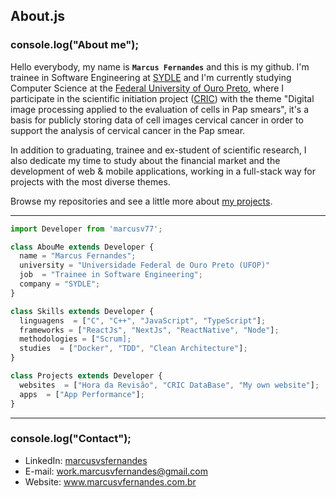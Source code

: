 ## About.js

### console.log("About me");
Hello everybody, my name is **`Marcus Fernandes`** and this is my github. I'm trainee in Software Engineering at [SYDLE](https://www.sydle.com/) and I'm currently studying Computer Science at the [Federal University of Ouro Preto](https://ufop.br/), where I participate in the scientific initiation project ([CRIC](https://database.cric.com.br/)) with the theme "Digital image processing applied to the evaluation of cells in Pap smears", it's a basis for publicly storing data of cell images cervical cancer in order to support the analysis of cervical cancer in the Pap smear.

In addition to graduating, trainee and ex-student of scientific research, I also dedicate my time to study about the financial market and the development of web & mobile applications, working in a full-stack way for projects with the most diverse themes.

Browse my repositories and see a little more about [my projects](https://github.com/marcusv77?tab=repositories).

---

```js
import Developer from 'marcusv77';

class AbouMe extends Developer {
  name = "Marcus Fernandes";
  university = "Universidade Federal de Ouro Preto (UFOP)"
  job  = "Trainee in Software Engineering";
  company = "SYDLE";
}

class Skills extends Developer {
  linguagens  = ["C", "C++", "JavaScript", "TypeScript"];
  frameworks = ["ReactJs", "NextJs", "ReactNative", "Node"];
  methodologies = ["Scrum];
  studies  = ["Docker", "TDD", "Clean Architecture"];
}

class Projects extends Developer {
  websites  = ["Hora da Revisão", "CRIC DataBase", "My own website"];
  apps  = ["App Performance"];
}
```
---

### console.log("Contact");
- LinkedIn: <a href="https://www.linkedin.com/in/marcusvsfernandes/" target="_blank">marcusvsfernandes</a>
- E-mail: <a href="mailto:work.marcusvfernandes@gmail.com">work.marcusvfernandes@gmail.com</a>
- Website: <a href="https://www.marcusvfernandes.com.br/">www.marcusvfernandes.com.br</a>
